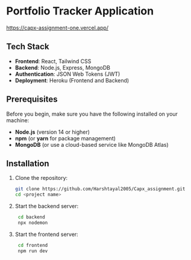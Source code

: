 # **Portfolio Tracker Application**
 https://capx-assignment-one.vercel.app/


## **Tech Stack**
- **Frontend**: React, Tailwind CSS
- **Backend**: Node.js, Express, MongoDB
- **Authentication**: JSON Web Tokens (JWT)
- **Deployment**: Heroku (Frontend and Backend)

## **Prerequisites**
Before you begin, make sure you have the following installed on your machine:
- **Node.js** (version 14 or higher)
- **npm** (or **yarn** for package management)
- **MongoDB** (or use a cloud-based service like MongoDB Atlas)

## **Installation**

1. Clone the repository:
   ```bash
   git clone https://github.com/Harshtayal2005/Capx_assignment.git
   cd <project name>
2. Start the backend server:
   ```bash
    cd backend
    npx nodemon
3. Start the frontend server:
   ```bash
    cd frontend
    npm run dev

```



